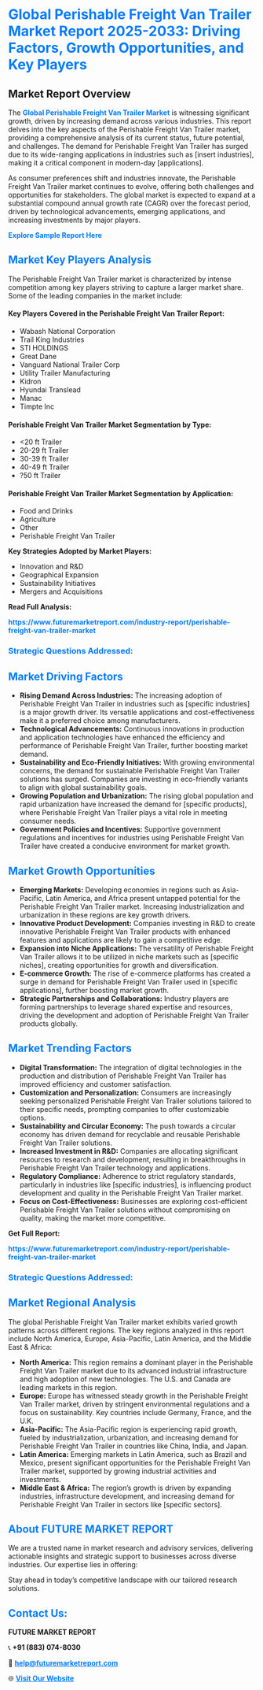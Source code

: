 <h1 style="color: #007BFF;">Global Perishable Freight Van Trailer Market Report 2025-2033: Driving Factors, Growth Opportunities, and Key Players</h1>

<section id="overview">
<h2>Market Report Overview</h2>
<p>The <a href="https://www.futuremarketreport.com/industry-report/perishable-freight-van-trailer-market" style="color: #007BFF; text-decoration: none;"><strong>Global Perishable Freight Van Trailer Market</strong></a> is witnessing significant growth, driven by increasing demand across various industries. This report delves into the key aspects of the Perishable Freight Van Trailer market, providing a comprehensive analysis of its current status, future potential, and challenges. The demand for Perishable Freight Van Trailer has surged due to its wide-ranging applications in industries such as [insert industries], making it a critical component in modern-day [applications].</p>
<p>As consumer preferences shift and industries innovate, the Perishable Freight Van Trailer market continues to evolve, offering both challenges and opportunities for stakeholders. The global market is expected to expand at a substantial compound annual growth rate (CAGR) over the forecast period, driven by technological advancements, emerging applications, and increasing investments by major players.</p>
</section>

<section id="overview">
<p><a href="https://www.futuremarketreport.com/request-sample/reportId=127691" style="color: #007BFF; text-decoration: none;"><strong>Explore Sample Report Here</strong></a></p>
</section>

<section id="key-players">
<h2 style="color: #007BFF;">Market Key Players Analysis</h2>
<p>The Perishable Freight Van Trailer market is characterized by intense competition among key players striving to capture a larger market share. Some of the leading companies in the market include:</p>
<h4>Key Players Covered in the Perishable Freight Van Trailer Report:</h4>
<ul><li>Wabash National Corporation</li><li>Trail King Industries</li><li>STI HOLDINGS</li><li>Great Dane</li><li>Vanguard National Trailer Corp</li><li>Utility Trailer Manufacturing</li><li>Kidron</li><li>Hyundai Translead</li><li>Manac</li><li>Timpte Inc</li></ul>
<h4>Perishable Freight Van Trailer Market Segmentation by Type:</h4>
<ul><li>&lt;20 ft Trailer</li><li>20-29 ft Trailer</li><li>30-39 ft Trailer</li><li>40-49 ft Trailer</li><li>?50 ft Trailer</li></ul>

<h4>Perishable Freight Van Trailer Market Segmentation by Application:</h4>
<ul><li>Food and Drinks</li><li>Agriculture</li><li>Other</li><li>Perishable Freight Van Trailer</li></ul>
<p><strong>Key Strategies Adopted by Market Players:</strong></p>
<ul>
<li>Innovation and R&D</li>
<li>Geographical Expansion</li>
<li>Sustainability Initiatives</li>
<li>Mergers and Acquisitions</li>
</ul>
</section>

<section>
<p><strong>Read Full Analysis: </strong></p><a href="https://www.futuremarketreport.com/industry-report/perishable-freight-van-trailer-market" style="color: #007BFF; text-decoration: none;"><strong>https://www.futuremarketreport.com/industry-report/perishable-freight-van-trailer-market</strong></a>
<h3 style="color: #007BFF;">Strategic Questions Addressed:</h3>
</section>

<section id="driving-factors">
<h2 style="color: #007BFF;">Market Driving Factors</h2>
<ul>
<li><strong>Rising Demand Across Industries:</strong> The increasing adoption of Perishable Freight Van Trailer in industries such as [specific industries] is a major growth driver. Its versatile applications and cost-effectiveness make it a preferred choice among manufacturers.</li>
<li><strong>Technological Advancements:</strong> Continuous innovations in production and application technologies have enhanced the efficiency and performance of Perishable Freight Van Trailer, further boosting market demand.</li>
<li><strong>Sustainability and Eco-Friendly Initiatives:</strong> With growing environmental concerns, the demand for sustainable Perishable Freight Van Trailer solutions has surged. Companies are investing in eco-friendly variants to align with global sustainability goals.</li>
<li><strong>Growing Population and Urbanization:</strong> The rising global population and rapid urbanization have increased the demand for [specific products], where Perishable Freight Van Trailer plays a vital role in meeting consumer needs.</li>
<li><strong>Government Policies and Incentives:</strong> Supportive government regulations and incentives for industries using Perishable Freight Van Trailer have created a conducive environment for market growth.</li>
</ul>
</section>

<section id="growth-opportunities">
<h2 style="color: #007BFF;">Market Growth Opportunities</h2>
<ul>
<li><strong>Emerging Markets:</strong> Developing economies in regions such as Asia-Pacific, Latin America, and Africa present untapped potential for the Perishable Freight Van Trailer market. Increasing industrialization and urbanization in these regions are key growth drivers.</li>
<li><strong>Innovative Product Development:</strong> Companies investing in R&D to create innovative Perishable Freight Van Trailer products with enhanced features and applications are likely to gain a competitive edge.</li>
<li><strong>Expansion into Niche Applications:</strong> The versatility of Perishable Freight Van Trailer allows it to be utilized in niche markets such as [specific niches], creating opportunities for growth and diversification.</li>
<li><strong>E-commerce Growth:</strong> The rise of e-commerce platforms has created a surge in demand for Perishable Freight Van Trailer used in [specific applications], further boosting market growth.</li>
<li><strong>Strategic Partnerships and Collaborations:</strong> Industry players are forming partnerships to leverage shared expertise and resources, driving the development and adoption of Perishable Freight Van Trailer products globally.</li>
</ul>
</section>

<section id="trending-factors">
<h2 style="color: #007BFF;">Market Trending Factors</h2>
<ul>
<li><strong>Digital Transformation:</strong> The integration of digital technologies in the production and distribution of Perishable Freight Van Trailer has improved efficiency and customer satisfaction.</li>
<li><strong>Customization and Personalization:</strong> Consumers are increasingly seeking personalized Perishable Freight Van Trailer solutions tailored to their specific needs, prompting companies to offer customizable options.</li>
<li><strong>Sustainability and Circular Economy:</strong> The push towards a circular economy has driven demand for recyclable and reusable Perishable Freight Van Trailer solutions.</li>
<li><strong>Increased Investment in R&D:</strong> Companies are allocating significant resources to research and development, resulting in breakthroughs in Perishable Freight Van Trailer technology and applications.</li>
<li><strong>Regulatory Compliance:</strong> Adherence to strict regulatory standards, particularly in industries like [specific industries], is influencing product development and quality in the Perishable Freight Van Trailer market.</li>
<li><strong>Focus on Cost-Effectiveness:</strong> Businesses are exploring cost-efficient Perishable Freight Van Trailer solutions without compromising on quality, making the market more competitive.</li>
</ul>
</section>

<section>
<p><strong>Get Full Report: </strong></p><a href="https://www.futuremarketreport.com/industry-report/perishable-freight-van-trailer-market" style="color: #007BFF; text-decoration: none;"><strong>https://www.futuremarketreport.com/industry-report/perishable-freight-van-trailer-market</strong></a>
<h3 style="color: #007BFF;">Strategic Questions Addressed:</h3>
</section>


<section id="regional-analysis">
<h2 style="color: #007BFF;">Market Regional Analysis</h2>
<p>The global Perishable Freight Van Trailer market exhibits varied growth patterns across different regions. The key regions analyzed in this report include North America, Europe, Asia-Pacific, Latin America, and the Middle East & Africa:</p>
<ul>
<li><strong>North America:</strong> This region remains a dominant player in the Perishable Freight Van Trailer market due to its advanced industrial infrastructure and high adoption of new technologies. The U.S. and Canada are leading markets in this region.</li>
<li><strong>Europe:</strong> Europe has witnessed steady growth in the Perishable Freight Van Trailer market, driven by stringent environmental regulations and a focus on sustainability. Key countries include Germany, France, and the U.K.</li>
<li><strong>Asia-Pacific:</strong> The Asia-Pacific region is experiencing rapid growth, fueled by industrialization, urbanization, and increasing demand for Perishable Freight Van Trailer in countries like China, India, and Japan.</li>
<li><strong>Latin America:</strong> Emerging markets in Latin America, such as Brazil and Mexico, present significant opportunities for the Perishable Freight Van Trailer market, supported by growing industrial activities and investments.</li>
<li><strong>Middle East & Africa:</strong> The region’s growth is driven by expanding industries, infrastructure development, and increasing demand for Perishable Freight Van Trailer in sectors like [specific sectors].</li>
</ul>
</section>

<footer>
<h2 style="color: #007BFF;">About FUTURE MARKET REPORT</h2>
<p>We are a trusted name in market research and advisory services, delivering actionable insights and strategic support to businesses across diverse industries. Our expertise lies in offering:</p>

<p>Stay ahead in today’s competitive landscape with our tailored research solutions.</p>

<h2 style="color: #007BFF;">Contact Us:</h2>
<p><strong>FUTURE MARKET REPORT</strong></p>
<p>📞 <strong>+91 (883) 074-8030</strong></p>
<p>📧 <strong><a href="mailto:help@futuremarketreport.com" style="color: #007BFF;">help@futuremarketreport.com</a></strong></p>
<p>🌐 <strong><a href="https://www.futuremarketreport.com/" style="color: #007BFF;">Visit Our Website</a></strong></p>
</footer>